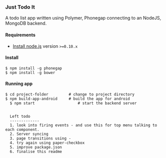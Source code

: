 ### Just Todo It

A todo list app written using Polymer, Phonegap connecting to an NodeJS, MongoDB backend.

#### Requirements

- [Install node.js](http://nodejs.org/) version `>=0.10.x`

#### Install

    $ npm install -g phonegap
    $ npm install -g bower

#### Running app

    $ cd project-folder			# change to project directory
    $ npm build-app-android		# build the app for android				 
	  $ npm start					# start the backend server
	  
	  
	  Left todo
	  -------------
	  1. look into firing events - and use this for top menu talking to each component.
	  2. Server syncing
	  3. page transitions using - 
	  4. try again using paper-checkbox
	  5. improve package.json
	  6. finalise this readme
	  
